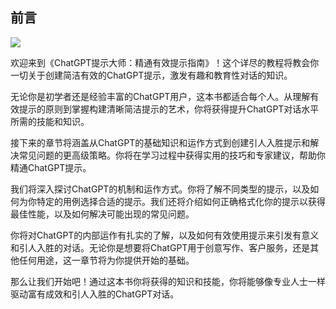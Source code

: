 ## 前言

![](../Images/image00130.jpeg)

欢迎来到《ChatGPT提示大师：精通有效提示指南》！这个详尽的教程将教会你一切关于创建简洁有效的ChatGPT提示，激发有趣和教育性对话的知识。

无论你是初学者还是经验丰富的ChatGPT用户，这本书都适合每个人。从理解有效提示的原则到掌握构建清晰简洁提示的艺术，你将获得提升ChatGPT对话水平所需的技能和知识。

接下来的章节将涵盖从ChatGPT的基础知识和运作方式到创建引人入胜提示和解决常见问题的更高级策略。你将在学习过程中获得实用的技巧和专家建议，帮助你精通ChatGPT提示。

我们将深入探讨ChatGPT的机制和运作方式。你将了解不同类型的提示，以及如何为你特定的用例选择合适的提示。我们还将介绍如何正确格式化你的提示以获得最佳性能，以及如何解决可能出现的常见问题。

你将对ChatGPT的内部运作有扎实的了解，以及如何有效使用提示来引发有意义和引人入胜的对话。无论你是想要将ChatGPT用于创意写作、客户服务，还是其他任何用途，这一章节将为你提供开始的基础。

那么让我们开始吧！通过这本书你将获得的知识和技能，你将能够像专业人士一样驱动富有成效和引人入胜的ChatGPT对话。
